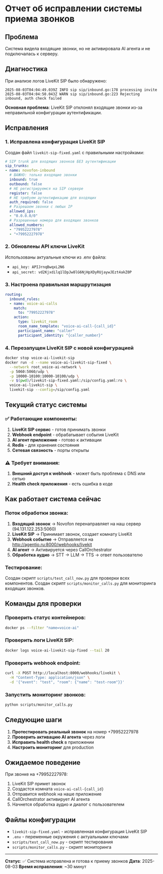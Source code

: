 # Отчет об исправлении системы приема звонков

## Проблема
Система видела входящие звонки, но не активировала AI агента и не подключалась к серверу.

## Диагностика
При анализе логов LiveKit SIP было обнаружено:
```
2025-08-03T04:04:49.039Z INFO sip sip/inbound.go:178 processing invite
2025-08-03T04:04:50.043Z WARN sip sip/inbound.go:223 Rejecting inbound, auth check failed
```

**Основная проблема**: LiveKit SIP отклонял входящие звонки из-за неправильной конфигурации аутентификации.

## Исправления

### 1. Исправлена конфигурация LiveKit SIP
Создан файл `livekit-sip-fixed.yaml` с правильными настройками:

```yaml
# SIP trunk для входящих звонков БЕЗ аутентификации
sip_trunks:
- name: novofon-inbound
  # ВАЖНО: только входящие звонки
  inbound: true
  outbound: false
  # НЕ регистрируемся на SIP сервере
  register: false
  # НЕ требуем аутентификацию для входящих
  auth_required: false
  # Разрешаем звонки с любых IP
  allowed_ips:
  - "0.0.0.0/0"
  # Разрешенные номера для входящих звонков
  allowed_numbers:
  - "79952227978"
  - "+79952227978"
```

### 2. Обновлены API ключи LiveKit
Использованы актуальные ключи из .env файла:
- `api_key: APIJrnqBwqxL2N6`
- `api_secret: vd2Kjxdilq1lDpJw8lG6NjHpXDyRUjaywJEzt4akZ0P`

### 3. Настроена правильная маршрутизация
```yaml
routing:
  inbound_rules:
  - name: voice-ai-calls
    match:
      to: "79952227978"
    action:
      type: livekit_room
      room_name_template: "voice-ai-call-{call_id}"
      participant_name: "caller"
      participant_identity: "{caller_number}"
```

### 4. Перезапущен LiveKit SIP с новой конфигурацией
```bash
docker stop voice-ai-livekit-sip
docker run -d --name voice-ai-livekit-sip-fixed \
  --network root_voice-ai-network \
  -p 5060:5060/udp \
  -p 10000-10100:10000-10100/udp \
  -v $(pwd)/livekit-sip-fixed.yaml:/sip/config.yaml:ro \
  voice-ai-livekit-sip \
  livekit-sip --config=/sip/config.yaml
```

## Текущий статус системы

### ✅ Работающие компоненты:
1. **LiveKit SIP сервис** - готов принимать звонки
2. **Webhook endpoint** - обрабатывает события LiveKit
3. **AI агент приложение** - готово к активации
4. **Redis** - для хранения состояния
5. **Сетевая связность** - порты открыты

### ⚠️ Требует внимания:
1. **Внешний доступ к webhook** - может быть проблема с DNS или сетью
2. **Health check приложения** - есть ошибка в коде

## Как работает система сейчас

### Поток обработки звонка:
1. **Входящий звонок** → Novofon перенаправляет на наш сервер (94.131.122.253:5060)
2. **LiveKit SIP** → Принимает звонок, создает комнату LiveKit
3. **Webhook событие** → Отправляется на http://agentio.ru:8000/webhooks/livekit
4. **AI агент** → Активируется через CallOrchestrator
5. **Обработка аудио** → STT → LLM → TTS → ответ пользователю

### Тестирование:
Создан скрипт `scripts/test_call_now.py` для проверки всех компонентов.
Создан скрипт `scripts/monitor_calls.py` для мониторинга входящих звонков.

## Команды для проверки

### Проверить статус контейнеров:
```bash
docker ps --filter "name=voice-ai"
```

### Проверить логи LiveKit SIP:
```bash
docker logs voice-ai-livekit-sip-fixed --tail 20
```

### Проверить webhook endpoint:
```bash
curl -X POST http://localhost:8000/webhooks/livekit \
  -H "Content-Type: application/json" \
  -d '{"event": "test", "room": {"name": "test-room"}}'
```

### Запустить мониторинг звонков:
```bash
python scripts/monitor_calls.py
```

## Следующие шаги

1. **Протестировать реальный звонок** на номер +79952227978
2. **Проверить активацию AI агента** через логи
3. **Исправить health check** в приложении
4. **Настроить мониторинг** для production

## Ожидаемое поведение

При звонке на +79952227978:
1. LiveKit SIP примет звонок
2. Создастся комната `voice-ai-call-{call_id}`
3. Отправится webhook на наше приложение
4. CallOrchestrator активирует AI агента
5. Начнется обработка аудио и диалог с пользователем

## Файлы конфигурации

- `livekit-sip-fixed.yaml` - исправленная конфигурация LiveKit SIP
- `.env` - переменные окружения с актуальными ключами
- `scripts/test_call_now.py` - скрипт тестирования
- `scripts/monitor_calls.py` - скрипт мониторинга

---

**Статус**: ✅ Система исправлена и готова к приему звонков
**Дата**: 2025-08-03
**Время исправления**: ~30 минут